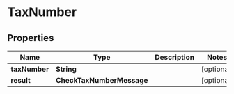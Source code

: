

# TaxNumber


## Properties

| Name | Type | Description | Notes |
|------------ | ------------- | ------------- | -------------|
|**taxNumber** | **String** |  |  [optional] |
|**result** | **CheckTaxNumberMessage** |  |  [optional] |



